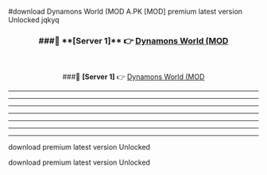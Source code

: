 #download Dynamons World (MOD A.PK [MOD] premium latest version Unlocked jqkyq 



<div align="center">
<h3>###🔹 **[Server 1]** 👉 <a href="https://download1apk.web.app/">Dynamons World (MOD</a></h3><br>


###🔹 **[Server 1]** 👉 <a href="https://download1apk.web.app/">Dynamons World (MOD</a></h3>
</div>



----------------------------------------------------------

----------------------------------------------------------

----------------------------------------------------------

----------------------------------------------------------

----------------------------------------------------------

----------------------------------------------------------

----------------------------------------------------------

download premium latest version Unlocked

download premium latest version Unlocked
